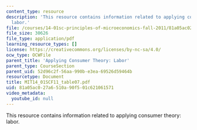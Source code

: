 ```yaml
---
content_type: resource
description: 'This resource contains information related to applying consumer theory:
  labor.'
file: /courses/14-01sc-principles-of-microeconomics-fall-2011/81a05ac027a6510a90f501c621061571_MIT14_01SCF11_table07.pdf
file_size: 30626
file_type: application/pdf
learning_resource_types: []
license: https://creativecommons.org/licenses/by-nc-sa/4.0/
ocw_type: OCWFile
parent_title: 'Applying Consumer Theory: Labor'
parent_type: CourseSection
parent_uid: 52d96c2f-56aa-990b-e3ea-69526d59464b
resourcetype: Document
title: MIT14_01SCF11_table07.pdf
uid: 81a05ac0-27a6-510a-90f5-01c621061571
video_metadata:
  youtube_id: null
---
```

This resource contains information related to applying consumer theory: labor.